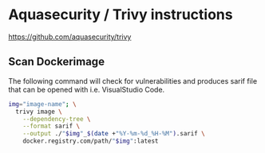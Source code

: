 # Aquasecurity / Trivy instructions

https://github.com/aquasecurity/trivy

## Scan Dockerimage

The following command will check for vulnerabilities and produces sarif file that can be opened with i.e. VisualStudio Code. 

~~~sh
img="image-name"; \
  trivy image \
    --dependency-tree \
    --format sarif \
    --output ./"$img"_$(date +"%Y-%m-%d_%H-%M").sarif \
    docker.registry.com/path/"$img":latest
~~~
